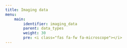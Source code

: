 ```yaml
---
title: Imaging data
menu:
    main:
        identifier: imaging_data
        parent: data_types
        weight: 30
        pre: <i class="fas fa-fw fa-microscope"></i>
---
```

